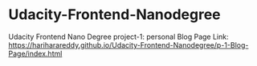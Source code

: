 # Udacity-Frontend-Nanodegree
Udacity Frontend Nano Degree
project-1: personal Blog Page Link: https://hariharareddy.github.io/Udacity-Frontend-Nanodegree/p-1-Blog-Page/index.html
